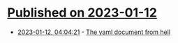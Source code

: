 # [Published on 2023-01-12](index.md)

* [2023-01-12, 04:04:21](https://lobste.rs/s/nsymer/yaml_document_from_hell) - [The yaml document from hell](https://ruudvanasseldonk.com/2023/01/11/the-yaml-document-from-hell)
